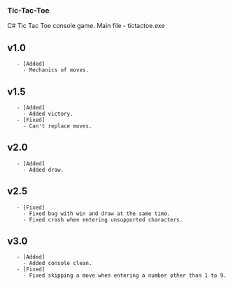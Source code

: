 ### Tic-Tac-Toe
 C# Tic Tac Toe console game.
 Main file - tictactoe.exe

## v1.0
       - [Added]
         - Mechanics of moves.

## v1.5
       - [Added]
         - Added victory.
       - [Fixed]
         - Can't replace moves.

## v2.0
       - [Added]
         - Added draw.

## v2.5
       - [Fixed]
         - Fixed bug with win and draw at the same time.
         - Fixed crash when entering unsupported characters.

## v3.0
       - [Added]
         - Added console clean.
       - [Fixed]
         - Fixed skipping a move when entering a number other than 1 to 9.